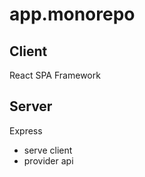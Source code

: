# app.monorepo

## Client

React SPA Framework

## Server

Express

-   serve client
-   provider api
